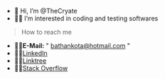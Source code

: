 - 👋 Hi, I’m @TheCryate
- 👨‍💻 I’m interested in coding and testing softwares

> How to reach me 
- 🐱‍💻**E-Mail:** " bathankota@hotmail.com "
- 🐱‍💻[LinkedIn](https://linkedin.com/in/cryate)
- 🐱‍💻[Linktree](https://linktr.ee/cryate)
- 🐱‍💻[Stack Overflow](https://stackoverflow.com/users/20669644/cryate)



<!---
- 📫 How to reach me 
TheCryate/TheCryate is a ✨ special ✨ repository because its `README.md` (this file) appears on your GitHub profile.
You can click the Preview link to take a look at your changes.


- 👋 Hi, I’m @TheCryate
- 👨‍💻 I’m interested in coding and testing softwares
>How to reach me 
- 🐱‍💻***E-mail:*** " bathankota@hotmail.com " [E-Mail](bathankota@hotmail.com)
- 🐱‍💻***LinkedIn:*** " https://linkedin.com/in/cryate " [LinkedIn](https://linkedin.com/in/cryate)
- 🐱‍💻***Linktree:*** " https://linktr.ee/cryate " [Linktree](https://linktr.ee/cryate)
- 🐱‍💻***Stack Overflow:*** " https://stackoverflow.com/users/20669644/cryate " [Stack Overflow](https://stackoverflow.com/users/20669644/cryate)
--->
